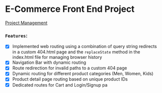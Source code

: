 # E-Commerce Front End Project

[Project Management](https://github.com/users/adrianmnh/projects/3)

### `Features`:

- [X] Implemented web routing using a combination of query string redirects in a custom 404.html page and the `replaceState` method in the index.html file for managing browser history
- [X] Navigation Bar with dynamic routing
- [X] Route redirection for invalid paths to a custom 404 page
- [X] Dynamic routing for different product categories (Men, Women, Kids)
- [X] Product detail page routing based on unique product IDs
- [X] Dedicated routes for Cart and Login/Signup pa
